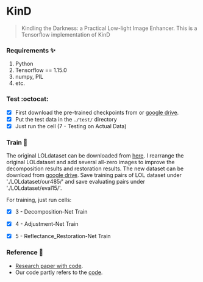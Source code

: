 # KinD
> Kindling the Darkness: a Practical Low-light Image Enhancer.
> This is a Tensorflow implementation of KinD

### Requirements :sparkles:

1. Python
2. Tensorflow == 1.15.0
3. numpy, PIL
4. etc.

### Test :octocat:

- [x] First download the pre-trained checkpoints from or [google drive](https://drive.google.com/open?id=1-ljWntl7FExf6BSQtl5Mz3rMGWgnXDz4).
- [x] Put the test data in the `./test/` directory
- [x] Just run the cell (7 - Testing on Actual Data)

### Train :camel:

The original LOLdataset can be downloaded from [here](https://daooshee.github.io/BMVC2018website/). I rearrange the original LOLdataset and add several all-zero images to improve the decomposition results and restoration results. The new dataset can be download from [google drive](https://drive.google.com/open?id=1-MaOVG7ylOkmGv1K4HWWcrai01i_FeDK). Save training pairs of LOL dataset under './LOLdataset/our485/' and save evaluating pairs under './LOLdataset/eval15/'.

For training, just run cells:

- [x] 3 - Decomposition-Net Train
- [x] 4 - Adjustment-Net Train
- [x] 5 - Reflectance_Restoration-Net Train


### Reference :rocket:

* [Research paper with code](https://paperswithcode.com/paper/190504161).
* Our code partly refers to the [code](https://github.com/weichen582/RetinexNet).
